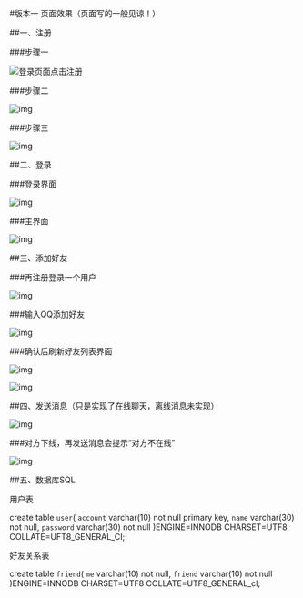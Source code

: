 #版本一   页面效果（页面写的一般见谅！）  


##一、注册  

###步骤一  

![登录页面点击注册](./images/register_step_1.png)  

###步骤二  

![img](./images/register_step_2.png)  

###步骤三  

![img](./images/register_step_3.png)  

##二、登录  

###登录界面  

![img](./images/login_step_1.png)  

###主界面  

![img](./images/login_step_2.png)  

##三、添加好友  

###再注册登录一个用户  

![img](./images/addFriend_step_1.png)  

###输入QQ添加好友  

![img](./images/addFriend_step_2.png)  

###确认后刷新好友列表界面  

![img](./images/addFriend_step_3.png)  

![img](./images/addFriend_step_4.png)  

##四、发送消息（只是实现了在线聊天，离线消息未实现）  

![img](./images/chat_step_1.png)  

###对方下线，再发送消息会提示“对方不在线”  

![img](./images/chat_step_2.png)  

##五、数据库SQL  

用户表

create table `user`(
`account` varchar(10) not null primary key,
`name` varchar(30) not null,
`password` varchar(30) not null
)ENGINE=INNODB CHARSET=UTF8 COLLATE=UFT8_GENERAL_CI;

好友关系表

create table `friend`(
`me` varchar(10) not null,
`friend` varchar(10) not null
)ENGINE=INNODB CHARSET=UTF8 COLLATE=UTF8_GENERAL_cI;